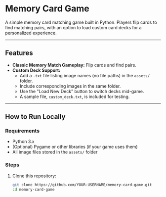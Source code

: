 # Memory Card Game

A simple memory card matching game built in Python. Players flip cards to find matching pairs, with an option to load custom card decks for a personalized experience.

---

## Features
- **Classic Memory Match Gameplay:** Flip cards and find pairs.
- **Custom Deck Support:**  
  - Add a `.txt` file listing image names (no file paths) in the `assets/` folder.  
  - Include corresponding images in the same folder.  
  - Use the "Load New Deck" button to switch decks mid-game.  
  - A sample file, `custom_deck.txt`, is included for testing.

---

## How to Run Locally

### Requirements
- Python 3.x  
- (Optional) Pygame or other libraries (if your game uses them)  
- All image files stored in the `assets/` folder

### Steps
1. Clone this repository:
   ```bash
   git clone https://github.com/YOUR-USERNAME/memory-card-game.git
   cd memory-card-game

